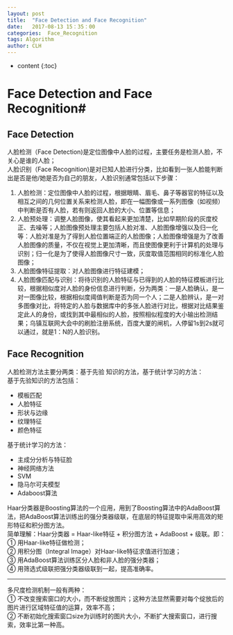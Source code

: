 ```yaml
---
layout: post
title:  "Face Detection and Face Recognition"
date:   2017-08-13 15：35：00
categories:  Face_Recognition
tags: Algorithm
author: CLH
---
```


* content
{:toc}

# Face Detection and Face Recognition#
## Face Detection ##
人脸检测（Face Detection)是定位图像中人脸的过程，主要任务是检测人脸，不关心是谁的人脸；     
人脸识别（Face Recognition)是对已知人脸进行分类，比如看到一张人脸能判断出是否是他/她是否为自己的朋友，人脸识别通常包括以下步骤：   
1. 人脸检测：定位图像中人脸的过程，根据眼睛、眉毛、鼻子等器官的特征以及相互之间的几何位置关系来检测人脸，即在一幅图像或一系列图像（如视频）中判断是否有人脸，若有则返回人脸的大小、位置等信息；  
2. 人脸预处理：调整人脸图像，使其看起来更加清楚，比如早期阶段的灰度校正、去噪等；人脸图像预处理主要包括人脸对准、人脸图像增强以及归一化等：人脸对准是为了得到人脸位置端正的人脸图像；人脸图像增强是为了改善人脸图像的质量，不仅在视觉上更加清晰，而且使图像更利于计算机的处理与识别；归一化是为了使得人脸图像尺寸一致，灰度取值范围相同的标准化人脸图像；    
3. 人脸图像特征提取：对人脸图像进行特征建模；   
4. 人脸图像匹配与识别：将待识别的人脸特征与已得到的人脸的特征模板进行比较，根据相似度对人脸的身份信息进行判断，分为两类：一是人脸确认，是一对一图像比较，根据相似度阈值判断是否为同一个人；二是人脸辨认，是一对多图像对比，将特定的人脸与数据库中的多张人脸进行对比，根据对比结果鉴定此人的身份，或找到其中最相似的人脸，按照相似程度的大小输出检测结果；乌镇互联网大会中的刷脸注册系统，百度大厦的闸机，人停留1s到2s就可以通过，就是1：N的人脸识别。    


## Face Recognition ##
人脸检测方法主要分两类：基于先验
知识的方法，基于统计学习的方法：    
基于先验知识的方法包括：    


- 模板匹配 
- 人脸特征
- 形状与边缘
- 纹理特征
- 颜色特征 

基于统计学习的方法：

- 主成分分析与特征脸
- 神经网络方法
- SVM
- 隐马尔可夫模型
- Adaboost算法     


Haar分类器是Boosting算法的一个应用，用到了Boosting算法中的AdaBoost算法，把AdaBoost算法训练出的强分类器级联，在底层的特征提取中采用高效的矩形特征和积分图方法。     
简单理解：Haar分类器 = Haar-like特征 + 积分图方法 + AdaBoost + 级联。即：    
① 用Haar-like特征做检测；       
② 用积分图（Integral Image）对Haar-like特征求值进行加速；     
③ 用AdaBoost算法训练区分人脸和非人脸的强分类器；      
④ 用筛选式级联把强分类器级联到一起，提高准确率。     
      

----------

多尺度检测机制一般有两种：   
① 不改变搜索窗口的大小，而不断绽放图片；这种方法显然需要对每个绽放后的图片进行区域特征值的运算，效率不高；     
② 不断初始化搜索窗口size为训练时的图片大小，不断扩大搜索窗口，进行搜索，效率比第一种高。     
